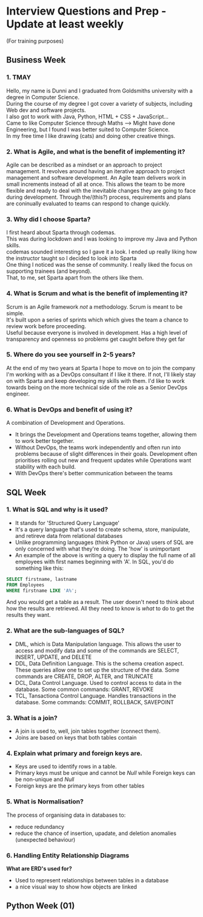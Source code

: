 # Interview Questions and Prep - Update at least weekly
(For training purposes)  

## Business Week

### 1. TMAY
Hello, my name is Dunni and I graduated from Goldsmiths university with a degree in Computer Science.  
During the course of my degree I got cover a variety of subjects, including Web dev and software projects.  
I also got to work with Java, Python, HTML + CSS + JavaScript...  
Came to like Computer Science through Maths --> Might have done Engineering, but I found I was better suited to Computer Science.  
In my free time I like drawing (cats) and doing other creative things.

### 2. What is Agile, and what is the benefit of implementing it?
Agile can be described as a mindset or an approach to project management. It revolves around having an iterative approach to project management and software development. An Agile team delivers work in small increments instead of all at once. This allows the team to be more flexible and ready to deal with the inevitable changes they are going to face during development. Through the/(this?) process, requirements and plans are coninually evaluated to teams can respond to change quickly.  

### 3. Why did I choose Sparta?  
I first heard about Sparta through codemas.  
This was during lockdown and I was looking to improve my Java and Python skills.  
codemas sounded interesting so I gave it a look. I ended up really liking how the instructor taught so I decided to look into Sparta  
One thing I noticed was the sense of community. I really liked the focus on supporting trainees (and beyond).  
That, to me, set Sparta apart from the others like them.  

### 4. What is Scrum and what is the benefit of implementing it?
Scrum is an Agile framework *not* a methodology. Scrum is meant to be simple.  
It's built upon a series of sprints which which gives the team a chance to review work before proceeding.  
Useful because everyone is involved in development. Has a high level of transparency and openness so problems get caught before they get far

### 5. Where do you see yourself in 2-5 years?
At the end of my two years at Sparta I hope to move on to join the company I'm working with as a DevOps consultant if I like it there. If not, I'll likely stay on with Sparta and keep developing my skills with them. I'd like to work towards being on the more technical side of the role as a Senior DevOps engineer.

### 6. What is DevOps and benefit of using it?
A combination of Development and Operations.  
- It brings the Development and Operations teams together, allowing them to work better together.
- Without DevOps, the teams work independently and often run into problems because of slight differences in their goals. Development often prioritises rolling out new and frequent updates while Operations want stability with each build.
- With DevOps there's better communication between the teams

## SQL Week

### 1. What is SQL and why is it used?
- It stands for 'Structured Query Language'
- It's a query language that's used to create schema, store, manipulate, and retireve data from relational databases
- Unlike programming languages (think Python or Java) users of SQL are only concerned with what they're doing. The 'how' is unimportant
- An example of the above is writing a query to display the full name of all employees with first names beginning with 'A'. In SQL, you'd do something like this:

``` SQL
SELECT firstname, lastname
FROM Employees
WHERE firstname LIKE 'A%';
```
And you would get a table as a result. The user doesn't need to think about how the results are retrieved. All they need to know is *what* to do to get the results they want.

### 2. What are the sub-languages of SQL?
- DML, which is Data Manipulation language. This allows the user to access and modify data and some of the commands are SELECT, INSERT, UPDATE, and DELETE
- DDL, Data Definition Language. This is the schema creation aspect. These queries allow one to set up the structure of the data. Some commands are CREATE, DROP, ALTER, and TRUNCATE
- DCL, Data Control Language. Used to control access to data in the database. Some common commands: GRANT, REVOKE
- TCL, Tansactiona Control Language. Handles transactions in the database. Some commands: COMMIT, ROLLBACK, SAVEPOINT

### 3. What is a join?
- A join is used to, well, join tables together (connect them).
- Joins are based on keys that both tables contain

### 4. Explain what primary and foreign keys are.
- Keys are used to identify rows in a table.
- Primary keys must be unique and cannot be *Null* while Foreign keys can be non-unique and *Null*
- Foreign keys are the primary keys from other tables

### 5. What is Normalisation?
The process of organising data in databases to:
- reduce redundancy
- reduce the chance of insertion, upadate, and deletion anomalies (unexpected behaviour) 

### 6. Handling Entity Relationship Diagrams
**What are ERD's used for?**  
- Used to represent relationships between tables in a database
- a nice visual way to show how objects are linked

## Python Week (01)
